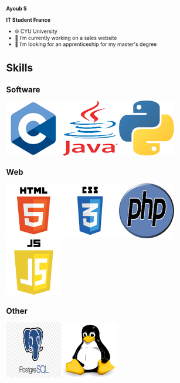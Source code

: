 **Ayoub S**

**IT Student France**




- 🌐 CYU University
- 🌱 I’m currently working on a sales website
- 👀 I’m looking for an apprenticeship for my master's degree

# Skills

## Software

<img src="https://github.com/Ayoub922/Ayoub922/blob/main/logoC.png" data-canonical-src="https://github.com/Ayoub922/Ayoub922/blob/main/logoC.png" width="150" height="150" /> <img src="https://github.com/Ayoub922/Ayoub922/blob/main/logoJava.png" data-canonical-src="https://github.com/Ayoub922/Ayoub922/blob/main/logoJava.png" width="150" height="150" /> <img src="https://github.com/Ayoub922/Ayoub922/blob/main/logoPython.png" data-canonical-src="https://github.com/Ayoub922/Ayoub922/blob/main/logoPython.png" width="150" height="150" />



## Web

<img src="https://github.com/Ayoub922/Ayoub922/blob/main/logoHtml.png" data-canonical-src="https://github.com/Ayoub922/Ayoub922/blob/main/logoHtml.png" width="150" height="150" /> <img src="https://github.com/Ayoub922/Ayoub922/blob/main/logoCss.png" data-canonical-src="https://github.com/Ayoub922/Ayoub922/blob/main/logoCss.png" width="150" height="150" /> <img src="https://github.com/Ayoub922/Ayoub922/blob/main/logoPhp.png" data-canonical-src="https://github.com/Ayoub922/Ayoub922/blob/main/logoPhp.png" width="150" height="150" /> <img src="https://github.com/Ayoub922/Ayoub922/blob/main/logoJs.png" data-canonical-src="https://github.com/Ayoub922/Ayoub922/blob/main/logoJs.png" width="150" height="150" />




## Other

<img src="https://github.com/Ayoub922/Ayoub922/blob/main/logoPsql.jpg" data-canonical-src="https://github.com/Ayoub922/Ayoub922/blob/main/logoPsql.jpg" width="150" height="150" /> <img src="https://github.com/Ayoub922/Ayoub922/blob/main/logoLinux.png" data-canonical-src="https://github.com/Ayoub922/Ayoub922/blob/main/logoLinux.png" width="150" height="150" />


<!---
Ayoub922/Ayoub922 is a ✨ special ✨ repository because its `README.md` (this file) appears on your GitHub profile.
You can click the Preview link to take a look at your changes.
--->
